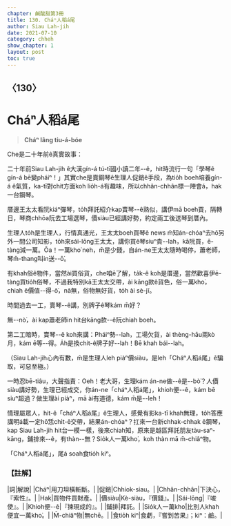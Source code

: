 ```yaml
---
chapter: 鹹酸甜第3冊
title: 130. Cháⁿ人稻á尾
author: Siau Lah-jih
date: 2021-07-10
category: chheh
show_chapter: 1
layout: post
toc: true
---
```


## 〈130〉
# Cháⁿ人稻á尾
> **Cháⁿ lâng tiu-á-bóe**
 
Che是二十年前ê真實故事：

二十年前Siau Lah-jih ê大漢gín-á tú-tī國小讀二年--ê，hit時流行一句「學琴ê gín-á bē變pháiⁿ！」其實che是賣鋼琴ê生理人促銷ê手段，為tio̍h boeh培養gín-á ê氣質，ka-tī對chit方面koh lio̍h-á有趣味，所以chhân-chhân標一陣會á，hak一台鋼琴。

厝邊王太太看阮kiáⁿ彈琴，to̍h拜託紹介kap賣琴--ê熟似，講伊mā boeh買，隔轉日，琴商chhōa阮去工場選琴，價siàu已經講好勢，約定兩工後送琴到厝內。

生理人to̍h是生理人，行情真通光，王太太boeh買琴ê news m̄知án-chóaⁿ去hō͘另外一間公司知影，to̍h來sái-lōng王太太，講你買ê琴siuⁿ貴--lah，kā阮買，ē-tàng減一萬。Ŏa！一萬kho͘ neh，m̄是少錢，自án-ne王太太隨時喝停，蕭老師，琴m̄-thang叫in送--ō͘。

有khah俗ê物件，當然ài買俗貨，che咱ē了解，ta̍k-ê koh是厝邊，當然歡喜伊ē-tàng買tio̍h俗琴，不過我特別kā王太太交帶，ài kāng款ê貨色，俗一萬kho͘，chiah ē價值--得-ō͘，nā無，俗物無好貨，to̍h ài sè-jī。

時間過去一工，賣琴--ê講，別牌子ê琴kám m̄好？

無--nò͘，ài kap蕭老師in hit台kāng款--ê阮chiah boeh。

第二工暗時，賣琴--ê koh來講：Pháiⁿ勢--lah，工場欠貨，ài thèng-hāu兩kò月，kám ē等--得。A̍h是換chit-ê牌子好--lah！Bē khah bái--lah。

（Siau Lah-jih心內有數，m̄是生理人leh piàⁿ價siàu，是leh「Cháⁿ人稻á尾」ê騙取，可惡至極。）

一時忍bē-tiâu，大聲指責：Oeh！老大哥，生理kám án-ne做--ê是--bò͘？人價siàu講好勢，生理已經成交，你án-ne「cháⁿ人稻á尾」，khioh便--ê，kám bē siuⁿ超過？做生理ài piàⁿ，mā ài有道德，kám m̄是--leh！

情理屬眾人，hit-ê「cháⁿ人稻á尾」ê生理人，感覺有影ka-tī khah無理，to̍h答應講明á載一定hō͘恁chi̍t-ê交帶，結果án-chóaⁿ？扛來一台新chhak-chhak ê鋼琴，kap Siau Lah-jih hit台一模一樣，後來chiah知，原來是越區拜託朋友tàu-saⁿ-kāng，鋪排來--ê，有thàn--無？Sio̍k人一萬kho͘，koh thàn mā m̄-chiâⁿ物。

「Cháⁿ人稻á尾」，尾á soah食tio̍h kiⁿ。

 
### 【註解】

|詞|解說|
|Cháⁿ|用刀坦橫斬斷。|
|促銷|Chhiok-siau。|
|Chhân-chhân|下決心，『索性』。|
|Hak|買物件買財產。|
|價siàu|Kè-siàu，『價錢』。|
|Sái-lōng|『唆使』。|
|Khioh便--ê|『揀現成的』。|
|鋪排|拜託。|
|Sio̍k人一萬kho͘|比別人khah便宜一萬kho͘。|
|M̄-chiâⁿ物|無chē。|
|食tio̍h kiⁿ|食虧，『嘗到苦果』；kiⁿ：鹼。|
